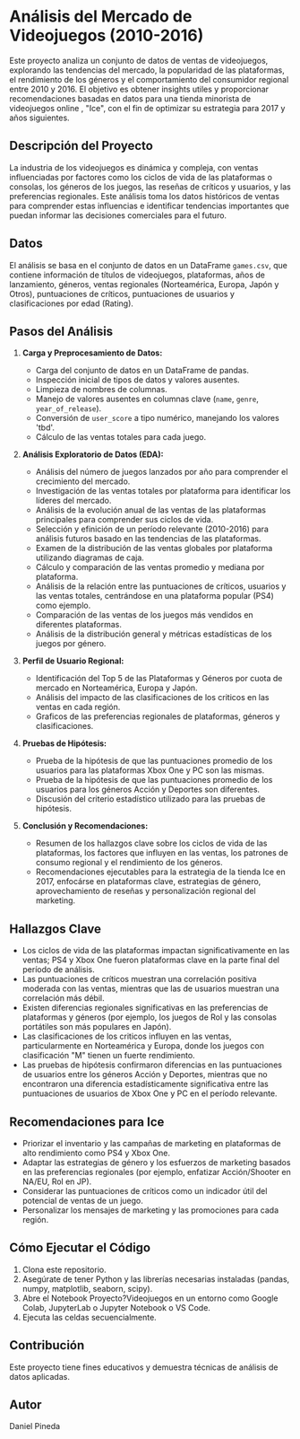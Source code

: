 # Análisis del Mercado de Videojuegos (2010-2016)

Este proyecto analiza un conjunto de datos de ventas de videojuegos, explorando las tendencias del mercado, la popularidad de las plataformas, el rendimiento de los géneros y el comportamiento del consumidor regional entre 2010 y 2016. El objetivo es obtener insights utiles y proporcionar recomendaciones basadas en datos para una tienda minorista de videojuegos online , "Ice", con el fin de optimizar su estrategia para 2017 y años siguientes.

## Descripción del Proyecto

La industria de los videojuegos es dinámica y compleja, con ventas influenciadas por factores como los ciclos de vida de las plataformas o consolas, los géneros de los juegos, las reseñas de críticos y usuarios, y las preferencias regionales. Este análisis toma los datos históricos de ventas para comprender estas influencias e identificar tendencias importantes que puedan informar las decisiones comerciales para el futuro.

## Datos

El análisis se basa en el conjunto de datos en un DataFrame `games.csv`, que contiene información de títulos de videojuegos, plataformas, años de lanzamiento, géneros, ventas regionales (Norteamérica, Europa, Japón y Otros), puntuaciones de críticos, puntuaciones de usuarios y clasificaciones por edad (Rating).

## Pasos del Análisis

1.  **Carga y Preprocesamiento de Datos:**
    *   Carga del conjunto de datos en un DataFrame de pandas.
    *   Inspección inicial de tipos de datos y valores ausentes.
    *   Limpieza de nombres de columnas.
    *   Manejo de valores ausentes en columnas clave (`name`, `genre`, `year_of_release`).
    *   Conversión de `user_score` a tipo numérico, manejando los valores 'tbd'.
    *   Cálculo de las ventas totales para cada juego.

2.  **Análisis Exploratorio de Datos (EDA):**
    *   Análisis del número de juegos lanzados por año para comprender el crecimiento del mercado.
    *   Investigación de las ventas totales por plataforma para identificar los líderes del mercado.
    *   Análisis de la evolución anual de las ventas de las plataformas principales para comprender sus ciclos de vida.
    *   Selección y efinición de un período relevante (2010-2016) para análisis futuros basado en las tendencias de las plataformas.
    *   Examen de la distribución de las ventas globales por plataforma utilizando diagramas de caja.
    *   Cálculo y comparación de las ventas promedio y mediana por plataforma.
    *   Análisis de la relación entre las puntuaciones de críticos, usuarios y las ventas totales, centrándose en una plataforma popular (PS4) como ejemplo.
    *   Comparación de las ventas de los juegos más vendidos en diferentes plataformas.
    *   Análisis de la distribución general y métricas estadísticas de los juegos por género.

3.  **Perfil de Usuario Regional:**
    *   Identificación del Top 5 de las Plataformas y Géneros por cuota de mercado en Norteamérica, Europa y Japón.
    *   Análisis del impacto de las clasificaciones de los criticos en las ventas en cada región.
    *   Graficos de las preferencias regionales de plataformas, géneros y clasificaciones.

4.  **Pruebas de Hipótesis:**
    *   Prueba de la hipótesis de que las puntuaciones promedio de los usuarios para las plataformas Xbox One y PC son las mismas.
    *   Prueba de la hipótesis de que las puntuaciones promedio de los usuarios para los géneros Acción y Deportes son diferentes.
    *   Discusión del criterio estadístico utilizado para las pruebas de hipótesis.

5.  **Conclusión y Recomendaciones:**
    *   Resumen de los hallazgos clave sobre los ciclos de vida de las plataformas, los factores que influyen en las ventas, los patrones de consumo regional y el rendimiento de los géneros.
    *   Recomendaciones ejecutables para la estrategia de la tienda Ice en 2017, enfocárse en plataformas clave, estrategias de género, aprovechamiento de reseñas y personalización regional del marketing.

## Hallazgos Clave

*   Los ciclos de vida de las plataformas impactan significativamente en las ventas; PS4 y Xbox One fueron plataformas clave en la parte final del período de análisis.
*   Las puntuaciones de críticos muestran una correlación positiva moderada con las ventas, mientras que las de usuarios muestran una correlación más débil.
*   Existen diferencias regionales significativas en las preferencias de plataformas y géneros (por ejemplo, los juegos de Rol y las consolas portátiles son más populares en Japón).
*   Las clasificaciones de los criticos influyen en las ventas, particularmente en Norteamérica y Europa, donde los juegos con clasificación "M" tienen un fuerte rendimiento.
*   Las pruebas de hipótesis confirmaron diferencias en las puntuaciones de usuarios entre los géneros Acción y Deportes, mientras que no encontraron una diferencia estadísticamente significativa entre las puntuaciones de usuarios de Xbox One y PC en el período relevante.

## Recomendaciones para Ice

*   Priorizar el inventario y las campañas de marketing en plataformas de alto rendimiento como PS4 y Xbox One.
*   Adaptar las estrategias de género y los esfuerzos de marketing basados en las preferencias regionales (por ejemplo, enfatizar Acción/Shooter en NA/EU, Rol en JP).
*   Considerar las puntuaciones de críticos como un indicador útil del potencial de ventas de un juego.
*   Personalizar los mensajes de marketing y las promociones para cada región.

## Cómo Ejecutar el Código

1.  Clona este repositorio.
2.  Asegúrate de tener Python y las librerías necesarias instaladas (pandas, numpy, matplotlib, seaborn, scipy).
3.  Abre el Notebook Proyecto?Videojuegos en un entorno como Google Colab, JupyterLab o Jupyter Notebook o VS Code.
4.  Ejecuta las celdas secuencialmente.

## Contribución

Este proyecto tiene fines educativos y demuestra técnicas de análisis de datos aplicadas.

## Autor

Daniel Pineda


